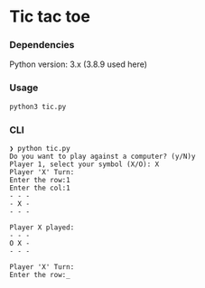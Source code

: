 # Tic tac toe


### Dependencies
Python version: 3.x (3.8.9 used here)

### Usage
```bash
python3 tic.py
```

### CLI
```commandline
❯ python tic.py
Do you want to play against a computer? (y/N)y
Player 1, select your symbol (X/O): X
Player 'X' Turn:
Enter the row:1
Enter the col:1
- - -
- X -
- - -

Player X played: 
- - -
O X -
- - -

Player 'X' Turn:
Enter the row:_
```